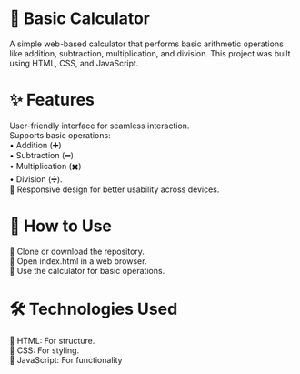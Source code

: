 
# 🧮 Basic Calculator
A simple web-based calculator that performs basic arithmetic operations like addition, subtraction, multiplication, and division. This project was built using HTML, CSS, and JavaScript.

# ✨ Features
User-friendly interface for seamless interaction.  
 Supports basic operations:  
• Addition (➕)  
• Subtraction (➖)  
• Multiplication (✖️)  
• Division (➗).    
📱 Responsive design for better usability across devices.

# 🚀 How to Use  
🔸 Clone or download the repository.  
🔸 Open index.html in a web browser.  
🔸 Use the calculator for basic operations.

# 🛠️ Technologies Used
🔸 HTML: For structure.  
🔸 CSS: For styling.  
🔸 JavaScript: For functionality